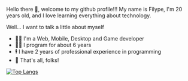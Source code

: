 Hello there 👋, welcome to my github profile!!! My name is Filype, I'm 20 years old, and I love learning everything about technology.

Well... I want to talk a little about myself

- 👩‍🔬 I'm a Web, Mobile, Desktop and Game developer
- 👩‍💻 I program for about 6 years
- 🕴 I have 2 years of professional experience in programming
- 🐖 That's all, folks!

[![Top Langs](https://github-readme-stats.vercel.app/api/top-langs/?username=anuraghazra)](https://github.com/anuraghazra/github-readme-stats)
